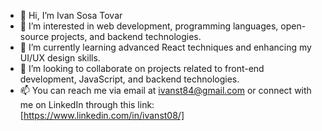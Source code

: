 - 👋 Hi, I’m Ivan Sosa Tovar
- 👀 I’m interested in web development, programming languages, open-source projects, and backend technologies.
- 🌱 I’m currently learning advanced React techniques and enhancing my UI/UX design skills.
- 💞️ I’m looking to collaborate on projects related to front-end development, JavaScript, and backend technologies.
- 📫 You can reach me via email at ivanst84@gmail.com or connect with me on LinkedIn through this link: [https://www.linkedin.com/in/ivanst08/]
